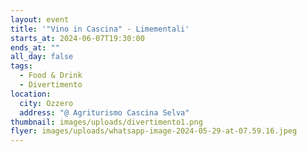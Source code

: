 ```yaml
---
layout: event
title: '"Vino in Cascina" - Limementali'
starts_at: 2024-06-07T19:30:00
ends_at: ""
all_day: false
tags:
  - Food & Drink
  - Divertimento
location:
  city: Ozzero
  address: "@ Agriturismo Cascina Selva"
thumbnail: images/uploads/divertimento1.png
flyer: images/uploads/whatsapp-image-2024-05-29-at-07.59.16.jpeg
---
```

